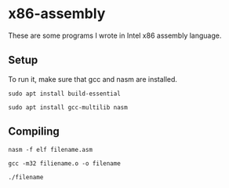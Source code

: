 # x86-assembly

These are some programs I wrote in Intel x86 assembly language.

## Setup
To run it, make sure that gcc and nasm are installed. 


`sudo apt install build-essential`


`sudo apt install gcc-multilib nasm`

## Compiling

`nasm -f elf filename.asm`


`gcc -m32 filiename.o -o filename`


`./filename`

